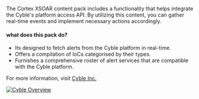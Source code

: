 The Cortex XSOAR content pack includes a functionality that helps integrate the Cyble's platform access API. By utilizing this content, you can gather real-time events and implement necessary actions accordingly.

#### what does this pack do?

- Its designed to fetch alerts from the Cyble platform in real-time. 
- Offers a compilation of IoCs categorised by their types.
- Furnishes a comprehensive roster of alert services that are compatible with the Cyble platform.

For more information, visit [Cyble Inc.](https://cyble.com/)

[![Cyble Overview](../../doc_files/Author_image.png/n)](https://cyble.com)


